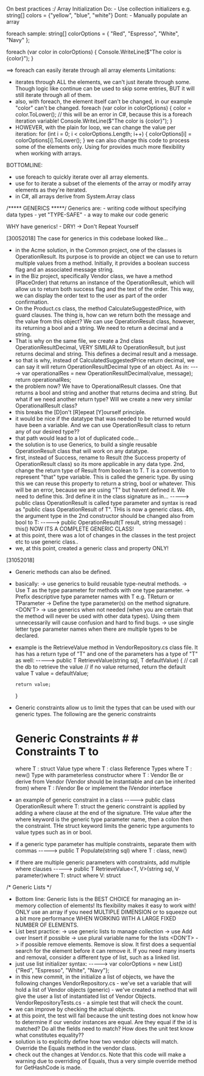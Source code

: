 On best practices  :/
Array Initialization
Do:
	- Use collection initializers e.g. string[] colors = {"yellow", "blue", "white"}
Dont:
	- Manually populate an array

foreach sample:
string[] colorOptions = { "Red", "Espresso", "White", "Navy" };

foreach (var color in colorOptions)
{
    Console.WriteLine($"The color is {color}");
}

==> foreach can easily iterate through all array elements
Limitations:
- iterates through ALL the elements, we can't just iterate through some. Though logic like continue can be used to skip some entries, BUT it will still iterate through all of them.
- also, with foreach, the element itself can't be changed, in our example "color" can't be changed. 
foreach (var color in colorOptions)
{
    color = color.ToLower(); // this will be an error in C#, because this is a foreach iteration variable!
    Console.WriteLine($"The color is {color}");
}
- HOWEVER, with the plain for loop, we can change the value per iteration:
for (int i = 0; i < colorOptions.Length; i++)
{
    colorOptions[i] = colorOptions[i].ToLower();
}
  we can also change this code to process some of the elements only. Using for provides much more flexibility when working with arrays.

BOTTOMLINE:
- use foreach to quickly iterate over all array elements.
- use for to iterate a subset of the elements of the array or modify array elements as they're iterated.
- in C#, all arrays derive from System.Array class

/***** GENERICS *****/
Generics are:
	- writing code without specifying data types
	- yet "TYPE-SAFE"
	- a way to make our code generic

WHY have generics!
	- DRY! -> Don't Repeat Yourself
	
[30052018]
The case for generics in this codebase looked like...
- in the Acme solution, in the Common project, one of the classes is OperationResult. Its purpose is to provide an object we can use to return multiple values from a method. Initially, it provides a boolean success flag and an associated message string. 
- in the Biz project, specifically Vendor class, we have a method (PlaceOrder) that returns an instance of the OperationResult, which will allow us to return both success flag and the text of the order. This way, we can display the order text to the user as part of the order confirmation.
- On the Product.cs class, the method CalculateSuggestedPrice, with guard clauses. The thing is, how can we return both the message and the value from this object? We can use OperationResult class, however, its returning a bool and a string. We need to return a decimal and a string.
- That is why on the same file, we create a 2nd class OperationResultDecimal, VERY SIMILAR to OperationResult, but just returns decimal and string. This defines a decimal result and a message. 
- so that is why, instead of CalculatedSuggestedPrice return decimal, we can say it will return OperationResultDecimal type of an object. As in:
  ----> var operationalRes = new OperationResultDecimal(value, message);
        return operationalRes;
- the problem now? We have to OperationalResult classes. One that returns a bool and string and another that returns decima and string. But what if we need another return type? Will we create a new very similar OperationalResult class?
- this breaks the [D]on't [R]epeat [Y]ourself principle.
- it would be nice if the datatype that was needed to be returned would have been a variable. And we can use OperationResult class to return any of our desired type??
- that path would lead to a lot of duplicated code...
- the solution is to use Generics, to build a single reusable OperationResult class that will work on any datatype.
- first, instead of Success, rename to Result (the Success property of OperationResult class) so its more applicable in any data type.
  2nd, change the return type of Result from boolean to T. T is a convention to represent "that" type variable. This is called the generic type. By using this we can reuse this property to return a string, bool or whatever. This will be an error, because we are using "T" but havent defined it. We need to define this.
  3rd define it in the class signature as in...
  -----> public class OperationResult<t>
  <T> is called type parameter and syntax is read as "public class OperationResult of T". THis is now a generic class.
  4th, the argument type in the 2nd constructor should be changed also from bool to T:
  -----> public OperationResult(T result, string message) : this()
  NOW ITS A COMPLETE GENERIC CLASS!
- at this point, there was a lot of changes in the classes in the test project etc to use generic class..
- we, at this point, created a generic class and property ONLY!

[31052018]
- Generic methods can also be defined.
- basically:
  <DO>
  -> use generics to build  reusable type-neutral methods.
  -> Use T as the type parameter for methods with one type parameter.
  -> Prefix descriptive type parameter names with T e.g. TReturn or TParameter
  -> Define the type parameter(s) on the method signature. 
  <DON'T>
  -> use generics when not needed (when you are certain that the method will never be used with other data types). Using them unnecessarily will cause confusion and hard to find bugs.
  -> use single letter type parameter names when there are multiple types to be declared.
- example is the RetrieveValue method in VendorRepository.cs class file. It has has a return type of "T" and one of the parameters has a type of "T" as well:
  ----->
  public T RetrieveValue<T>(string sql, T defaultValue)
  {
     // call the db to retrieve the value
     // if no value returned, return the default value
      T value = defaultValue;

      return value;
  }
- Generic constraints allow us to limit the types that can be used with our generic types.
  The following are the generic constraints
  # Generic Constraints #								# Constraints T to #
   where T : struct										 Value type
   where T : class										 Reference Types
   where T : new()										 Type with parameterless constructor
   where T : Vendor										 Be or derive from Vendor (Vendor should be instantiable and can be inherited from)
   where T : IVendor									 Be or implement the IVendor interface
- an example of generic constraint in a class
  -----> public class OperationResult<T> where T: struct
  the generic constraint is applied by adding a where clause at the end of the signature. THe value after the where keyword is the generic type parameter name, then a colon then the constraint. THe struct keyword limits the generic type arguments to value types such as in or bool.
- if a generic type parameter has multiple constraints, separate them with commas
  -----> public T Populate<T>(string sql) where T : class, new()
- if there are multiple generic parameters with constraints, add multiple where clauses
  -----> public T RetrieveValue<T, V>(string sql, V parameter)where T: struct where V: struct
  
/* Generic Lists */
- Bottom line: Generic lists is the BEST CHOICE for managing an in-memory collection of elements! Its flexibility makes it easy to work with! ONLY use an array if you need MULTIPLE DIMENSION or to squeeze out a bit more performance WHEN WORKING WITH A LARGE FIXED NUMBER OF ELEMENTS.
- List best practice:
  <DO>
  -> use generic lists to manage collection
  -> use Add over Insert if possible
  -> use plural variable name for the lists
  <DON'T>
  -> if possible remove elements. Remove is slow. It first does a sequential search for the element before it can remove it. If you need many inserts and removal, consider a different type of list, such as a linked list.
- just use list initializer syntax:
  -----> var colorOptions = new List<string>() {"Red", "Espresso", "White", "Navy"};
- in this new commit, in the initialize a list of objects, we have the following changes
  VendorRepository.cs - we've set a variable that will hold a list of Vendor objects (generic)
                      - we've created a method that will give the user a list of instantiated list of Vendor Objects.
  VendorRepositoryTests.cs - a simple test that will check the count.
- we can improve by checking the actual objects.
- at this point, the test will fail because the unit testing does not know how to determine if our vendor instances are equal. Are they equal if the id is matched? Do all the fields need to match? How does the unit test know what constitutes equality??
- solution is to explicitly define how two vendor objects will match. Override the Equals method in the vendor class.
- check out the changes at Vendor.cs. Note that this code will make a warning due to overriding of Equals, thus a very simple override method for GetHashCode is made.